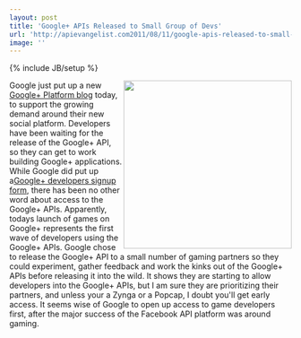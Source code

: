 ```yaml
---
layout: post
title: 'Google+ APIs Released to Small Group of Devs'
url: 'http://apievangelist.com2011/08/11/google-apis-released-to-small-group-of-devs/'
image: ''
---
```

{% include JB/setup %}
<img src="http://kinlane-productions.s3.amazonaws.com/api-evangelist/google/Google-Plus-Platform-Blog-1.png"  width="300" align="right" />Google just put up a new <a title="Google+ Platform Blog" href="http://googleplusplatform.blogspot.com/">Google+ Platform blog</a> today, to support the growing demand around their new social platform.
Developers have been waiting for the release of the Google+ API, so they can get to work building Google+ applications. While Google did put up a<a title="Google+ developers signup form" href="https://services.google.com/fb/forms/plusdevelopers/">Google+ developers signup form</a>, there has been no other word about access to the Google+ APIs.
Apparently, todays launch of games on Google+ represents the first wave of developers using the Google+ APIs. Google chose to release the Google+ API to a small number of gaming partners so they could experiment, gather feedback and work the kinks out of the Google+ APIs before releasing it into the wild.
It shows they are starting to allow developers into the Google+ APIs, but I am sure they are prioritizing their partners, and unless your a Zynga or a Popcap, I doubt you'll get early access.
It seems wise of Google to open up access to game developers first, after the major success of the Facebook API platform was around gaming.
